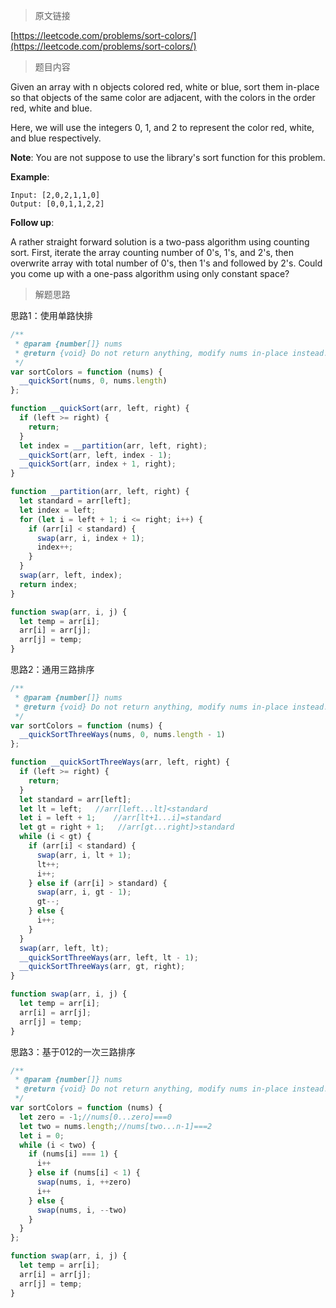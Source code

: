 > 原文链接

[https://leetcode.com/problems/sort-colors/](https://leetcode.com/problems/sort-colors/)
> 题目内容

Given an array with n objects colored red, white or blue, sort them in-place so that objects of the same color are adjacent, with the colors in the order red, white and blue.

Here, we will use the integers 0, 1, and 2 to represent the color red, white, and blue respectively.

**Note**: You are not suppose to use the library's sort function for this problem.

**Example**:
```t
Input: [2,0,2,1,1,0]
Output: [0,0,1,1,2,2]
```
**Follow up**:

A rather straight forward solution is a two-pass algorithm using counting sort.
First, iterate the array counting number of 0's, 1's, and 2's, then overwrite array with total number of 0's, then 1's and followed by 2's.
Could you come up with a one-pass algorithm using only constant space?

> 解题思路

思路1：使用单路快排

```js
/**
 * @param {number[]} nums
 * @return {void} Do not return anything, modify nums in-place instead.
 */
var sortColors = function (nums) {
  __quickSort(nums, 0, nums.length)
};

function __quickSort(arr, left, right) {
  if (left >= right) {
    return;
  }
  let index = __partition(arr, left, right);
  __quickSort(arr, left, index - 1);
  __quickSort(arr, index + 1, right);
}

function __partition(arr, left, right) {
  let standard = arr[left];
  let index = left;
  for (let i = left + 1; i <= right; i++) {
    if (arr[i] < standard) {
      swap(arr, i, index + 1);
      index++;
    }
  }
  swap(arr, left, index);
  return index;
}

function swap(arr, i, j) {
  let temp = arr[i];
  arr[i] = arr[j];
  arr[j] = temp;
}
```

思路2：通用三路排序
```js
/**
 * @param {number[]} nums
 * @return {void} Do not return anything, modify nums in-place instead.
 */
var sortColors = function (nums) {
  __quickSortThreeWays(nums, 0, nums.length - 1)
};

function __quickSortThreeWays(arr, left, right) {
  if (left >= right) {
    return;
  }
  let standard = arr[left];
  let lt = left;   //arr[left...lt]<standard
  let i = left + 1;    //arr[lt+1...i]=standard
  let gt = right + 1;   //arr[gt...right]>standard
  while (i < gt) {
    if (arr[i] < standard) {
      swap(arr, i, lt + 1);
      lt++;
      i++;
    } else if (arr[i] > standard) {
      swap(arr, i, gt - 1);
      gt--;
    } else {
      i++;
    }
  }
  swap(arr, left, lt);
  __quickSortThreeWays(arr, left, lt - 1);
  __quickSortThreeWays(arr, gt, right);
}

function swap(arr, i, j) {
  let temp = arr[i];
  arr[i] = arr[j];
  arr[j] = temp;
}
```

思路3：基于012的一次三路排序
```js
/**
 * @param {number[]} nums
 * @return {void} Do not return anything, modify nums in-place instead.
 */
var sortColors = function (nums) {
  let zero = -1;//nums[0...zero]===0
  let two = nums.length;//nums[two...n-1]===2
  let i = 0;
  while (i < two) {
    if (nums[i] === 1) {
      i++
    } else if (nums[i] < 1) {
      swap(nums, i, ++zero)
      i++
    } else {
      swap(nums, i, --two)
    }
  }
};

function swap(arr, i, j) {
  let temp = arr[i];
  arr[i] = arr[j];
  arr[j] = temp;
}
```